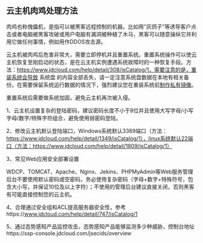 ## **云主机肉鸡处理方法**

肉鸡也称傀儡机，是指可以被黑客远程控制的机器。比如用"灰鸽子"等诱导客户点击或者电脑被黑客攻破或用户电脑有漏洞被种植了木马，黑客可以随意操纵它并利用它做任何事情，例如用作DDOS攻击源。

云主机被肉鸡后危害非常大，需要立即停机并且重置系统。重置系统操作可以使云主机恢复至刚启动的状态，是在云主机实例遭遇系统故障时的一种恢复手段。方法：https://www.jdcloud.com/help/detail/308/isCatalog/1，需要注意的是，重装系统会导致 系统盘 的内容全部丢失，请一定注意系统盘数据在本地有相关备份。在需要保留系统运行数据的情况下，强烈建议您在重装系统前[制作私有镜像](https://www.jdcloud.com/help/detail/312/isCateLog/1)。

重置系统后需要做系统加固，避免云主机再次被入侵。

1、云主机设置复杂的登陆密码，建议密码长度不小于8位并且使用大写字母/小写字母/数字/特殊字符组合，避免使用弱密码登陆。

2、修改云主机默认登陆端口，Windows系统默认3389端口（方法：https://www.jdcloud.com/help/detail/1349/isCatalog/1），linux系统默认22端口（方法：https://www.jdcloud.com/help/detail/1809/isCatalog/1）

3、常见Web应用安全部署设置

WDCP、TOMCAT、Apache、Nginx、Jekins、PHPMyAdmin等Web服务管理后台不要使用默认密码或空密码，务必使用复杂密码（字母+数字+特殊符号，包含大小写，并保证10位及以上字符）；不使用的管理后台建议直接关闭，否则黑客有可能直接控制您的云主机。

4、合理通过安全组和ACL提高服务器安全性，参考https://www.jdcloud.com/help/detail/747/isCatalog/1

5、通过态势感知产品监控攻击，态势感知产品能够监测多少种威胁，控制台地址https://ssp-console.jdcloud.com/jsecids/overview
